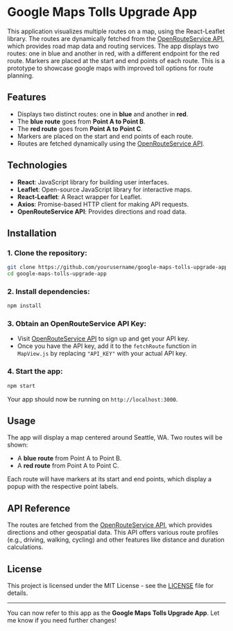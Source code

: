 # Google Maps Tolls Upgrade App

This application visualizes multiple routes on a map, using the React-Leaflet library. The routes are dynamically fetched from the [OpenRouteService API](https://openrouteservice.org/dev/#/home), which provides road map data and routing services. The app displays two routes: one in blue and another in red, with a different endpoint for the red route. Markers are placed at the start and end points of each route. This is a prototype to showcase google maps with improved toll options for route planning.

## Features
- Displays two distinct routes: one in **blue** and another in **red**.
- The **blue route** goes from **Point A to Point B**.
- The **red route** goes from **Point A to Point C**.
- Markers are placed on the start and end points of each route.
- Routes are fetched dynamically using the [OpenRouteService API](https://openrouteservice.org/dev/#/home).

## Technologies
- **React**: JavaScript library for building user interfaces.
- **Leaflet**: Open-source JavaScript library for interactive maps.
- **React-Leaflet**: A React wrapper for Leaflet.
- **Axios**: Promise-based HTTP client for making API requests.
- **OpenRouteService API**: Provides directions and road data.

## Installation

### 1. Clone the repository:

```bash
git clone https://github.com/yourusername/google-maps-tolls-upgrade-app.git
cd google-maps-tolls-upgrade-app
```

### 2. Install dependencies:

```bash
npm install
```

### 3. Obtain an OpenRouteService API Key:
- Visit [OpenRouteService API](https://openrouteservice.org/dev/#/home) to sign up and get your API key.
- Once you have the API key, add it to the `fetchRoute` function in `MapView.js` by replacing `"API_KEY"` with your actual API key.

### 4. Start the app:

```bash
npm start
```

Your app should now be running on `http://localhost:3000`.

## Usage

The app will display a map centered around Seattle, WA. Two routes will be shown:
- A **blue route** from Point A to Point B.
- A **red route** from Point A to Point C.

Each route will have markers at its start and end points, which display a popup with the respective point labels.

## API Reference

The routes are fetched from the [OpenRouteService API](https://openrouteservice.org/dev/#/home), which provides directions and other geospatial data. This API offers various route profiles (e.g., driving, walking, cycling) and other features like distance and duration calculations.

## License

This project is licensed under the MIT License - see the [LICENSE](LICENSE) file for details.

---

You can now refer to this app as the **Google Maps Tolls Upgrade App**. Let me know if you need further changes!